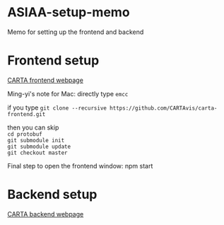 # ASIAA-setup-memo
Memo for setting up the frontend and backend

# Frontend setup
[CARTA frontend webpage](https://github.com/CARTAvis/carta-frontend)

Ming-yi's note for Mac:
directly type `emcc` 

if you type
`git clone --recursive https://github.com/CARTAvis/carta-frontend.git`

then you can skip <br />
`cd protobuf `<br />`
git submodule init `<br />`
git submodule update `<br />`
git checkout master `<br />

Final step to open the frontend window: npm start

# Backend setup 
[CARTA backend webpage](https://github.com/CARTAvis/carta-backend)

